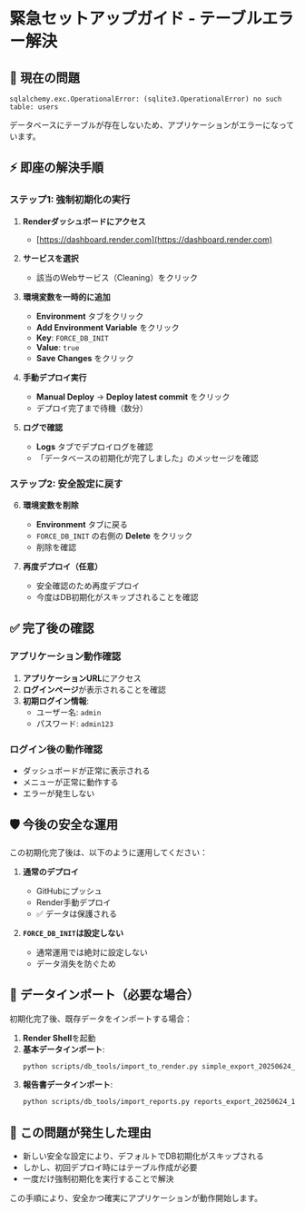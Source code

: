# 緊急セットアップガイド - テーブルエラー解決

## 🚨 現在の問題
```
sqlalchemy.exc.OperationalError: (sqlite3.OperationalError) no such table: users
```

データベースにテーブルが存在しないため、アプリケーションがエラーになっています。

## ⚡ 即座の解決手順

### ステップ1: 強制初期化の実行

1. **Renderダッシュボードにアクセス**
   - [https://dashboard.render.com](https://dashboard.render.com)

2. **サービスを選択**
   - 該当のWebサービス（Cleaning）をクリック

3. **環境変数を一時的に追加**
   - **Environment** タブをクリック
   - **Add Environment Variable** をクリック
   - **Key**: `FORCE_DB_INIT`
   - **Value**: `true`
   - **Save Changes** をクリック

4. **手動デプロイ実行**
   - **Manual Deploy** → **Deploy latest commit** をクリック
   - デプロイ完了まで待機（数分）

5. **ログで確認**
   - **Logs** タブでデプロイログを確認
   - 「データベースの初期化が完了しました」のメッセージを確認

### ステップ2: 安全設定に戻す

6. **環境変数を削除**
   - **Environment** タブに戻る
   - `FORCE_DB_INIT` の右側の **Delete** をクリック
   - 削除を確認

7. **再度デプロイ（任意）**
   - 安全確認のため再度デプロイ
   - 今度はDB初期化がスキップされることを確認

## ✅ 完了後の確認

### アプリケーション動作確認
1. **アプリケーションURL**にアクセス
2. **ログインページ**が表示されることを確認
3. **初期ログイン情報**:
   - ユーザー名: `admin`
   - パスワード: `admin123`

### ログイン後の動作確認
- ダッシュボードが正常に表示される
- メニューが正常に動作する
- エラーが発生しない

## 🛡️ 今後の安全な運用

この初期化完了後は、以下のように運用してください：

1. **通常のデプロイ**
   - GitHubにプッシュ
   - Render手動デプロイ
   - ✅ データは保護される

2. **`FORCE_DB_INIT`は設定しない**
   - 通常運用では絶対に設定しない
   - データ消失を防ぐため

## 🔄 データインポート（必要な場合）

初期化完了後、既存データをインポートする場合：

1. **Render Shell**を起動
2. **基本データインポート**:
   ```bash
   python scripts/db_tools/import_to_render.py simple_export_20250624_185754.json
   ```
3. **報告書データインポート**:
   ```bash
   python scripts/db_tools/import_reports.py reports_export_20250624_191211.json
   ```

## 📝 この問題が発生した理由

- 新しい安全な設定により、デフォルトでDB初期化がスキップされる
- しかし、初回デプロイ時にはテーブル作成が必要
- 一度だけ強制初期化を実行することで解決

この手順により、安全かつ確実にアプリケーションが動作開始します。 